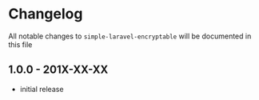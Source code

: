 # Changelog

All notable changes to `simple-laravel-encryptable` will be documented in this file

## 1.0.0 - 201X-XX-XX

- initial release

